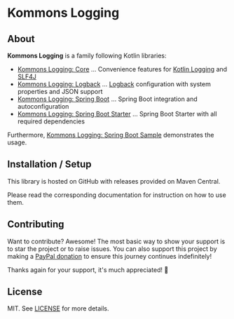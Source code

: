 # Kommons Logging

## About

**Kommons Logging** is a family following Kotlin libraries:

- [Kommons Logging: Core](kommons-logging-core) … Convenience features for [Kotlin Logging](https://github.com/MicroUtils/kotlin-logging)
  and [SLF4J](https://www.slf4j.org/)
- [Kommons Logging: Logback](kommons-logging-logback) … [Logback](https://logback.qos.ch/) configuration with system properties and JSON support
- [Kommons Logging: Spring Boot](kommons-logging-spring-boot) … Spring Boot integration and autoconfiguration
- [Kommons Logging: Spring Boot Starter](kommons-logging-spring-boot-starter) … Spring Boot Starter with all required dependencies

Furthermore, [Kommons Logging: Spring Boot Sample](kommons-logging-spring-boot-sample) demonstrates the usage.

## Installation / Setup

This library is hosted on GitHub with releases provided on Maven Central.

Please read the corresponding documentation for instruction on how to use them.

## Contributing

Want to contribute?
Awesome!
The most basic way to show your support is to star the project or to raise issues.
You can also support this project by making a [PayPal donation](https://www.paypal.me/bkahlert) to ensure this journey continues indefinitely!

Thanks again for your support, it's much appreciated! :pray:

## License

MIT. See [LICENSE](../LICENSE) for more details.
